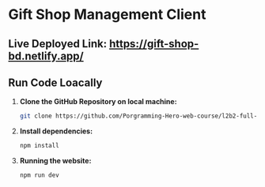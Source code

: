 # Gift Shop Management Client

## Live Deployed Link: https://gift-shop-bd.netlify.app/

## Run Code Loacally

1. **Clone the GitHub Repository on local machine:**
    
    ```sh
    git clone https://github.com/Porgramming-Hero-web-course/l2b2-full-stack-a5-client-side-asif-kabir-emon.git
    ```

2. **Install dependencies:**

    ```sh
    npm install
    ```

3. **Running the website:**
    ```sh
    npm run dev
    ```
